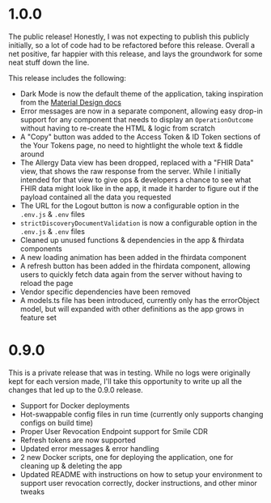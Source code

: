 <!--
 Copyright 2021 Omar Hoblos
 
 Licensed under the Apache License, Version 2.0 (the "License");
 you may not use this file except in compliance with the License.
 You may obtain a copy of the License at
 
     http://www.apache.org/licenses/LICENSE-2.0
 
 Unless required by applicable law or agreed to in writing, software
 distributed under the License is distributed on an "AS IS" BASIS,
 WITHOUT WARRANTIES OR CONDITIONS OF ANY KIND, either express or implied.
 See the License for the specific language governing permissions and
 limitations under the License.
-->

# 1.0.0

The public release! Honestly, I was not expecting to publish this publicly initially, so a lot of code had to be refactored before this release. Overall a net positive, far happier with this release, and lays the groundwork for some neat stuff down the line.

This release includes the following:

* Dark Mode is now the default theme of the application, taking inspiration from the [Material Design docs](https://material.io/design/color/dark-theme.html#usage)
* Error messages are now in a separate component, allowing easy drop-in support for any component that needs to display an `OperationOutcome` without having to re-create the HTML & logic from scratch
* A "Copy" button was added to the Access Token & ID Token sections of the Your Tokens page, no need to hightlight the whole text & fiddle around
* The Allergy Data view has been dropped, replaced with a "FHIR Data" view, that shows the raw response from the server. While I initially intended for that view to give ops & developers a chance to see what FHIR data might look like in the app, it made it harder to figure out if the payload contained all the data you requested
* The URL for the Logout button is now a configurable option in the `.env.js` & `.env` files
* `strictDiscoveryDocumentValidation` is now a configurable option in the `.env.js` & `.env` files
* Cleaned up unused functions & dependencies in the app & fhirdata components
* A new loading animation has been added in the fhirdata component
* A refresh button has been added in the fhirdata component, allowing users to quickly fetch data again from the server without having to reload the page
* Vendor specific dependencies have been removed
* A models.ts file has been introduced, currently only has the errorObject model, but will expanded with other definitions as the app grows in feature set

# 0.9.0

This is a private release that was in testing. While no logs were originally kept for each version made, I'll take this opportunity to write up all the changes that led up to the 0.9.0 release.

* Support for Docker deployments
* Hot-swappable config files in run time (currently only supports changing configs on build time)
* Proper User Revocation Endpoint support for Smile CDR
* Refresh tokens are now supported
* Updated error messages & error handling
* 2 new Docker scripts, one for deploying the application, one for cleaning up & deleting the app
* Updated README with instructions on how to setup your environment to support user revocation correctly, docker instructions,  and other minor tweaks